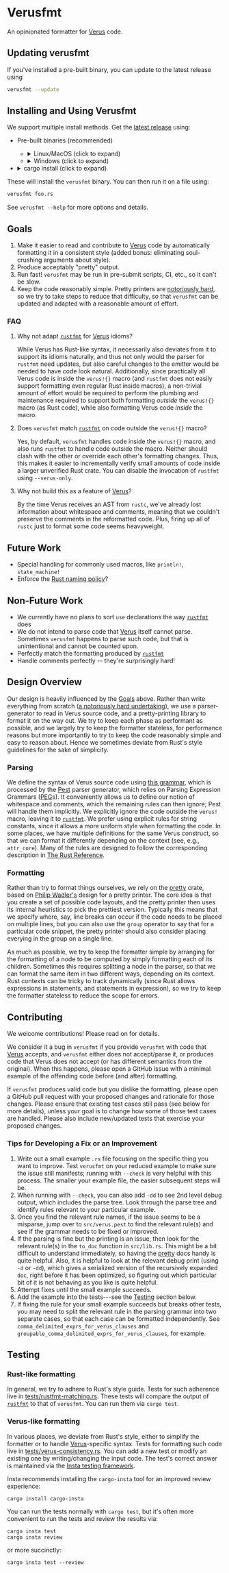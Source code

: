 # Verusfmt

An opinionated formatter for [Verus] code.

## Updating verusfmt

If you've installed a pre-built binary, you can update to the latest release using
```sh
verusfmt --update
```

## Installing and Using Verusfmt

We support multiple install methods. Get the [latest release](https://github.com/verus-lang/verusfmt/releases/latest) using:

- Pre-built binaries (recommended)

  + <details><summary>Linux/MacOS (click to expand)</summary>

    ```sh
    curl --proto '=https' --tlsv1.2 -LsSf https://github.com/verus-lang/verusfmt/releases/latest/download/verusfmt-installer.sh | sh
    ```
    </details>

  + <details><summary>Windows (click to expand)</summary>

    ```sh
    powershell.exe -ExecutionPolicy RemoteSigned -c "irm https://github.com/verus-lang/verusfmt/releases/latest/download/verusfmt-installer.ps1 | iex"
    ```
    </details>

- <details><summary>cargo install (click to expand)</summary>

  ``` sh
  cargo install verusfmt --locked
  ```
  </details>

These will install the `verusfmt` binary. You can then run it on a file using:

``` sh
verusfmt foo.rs
```

See `verusfmt --help` for more options and details.

## Goals

1. Make it easier to read and contribute to [Verus] code by automatically
   formatting it in a consistent style (added bonus: eliminating soul-crushing
   arguments about style).
2. Produce acceptably "pretty" output.
3. Run fast!  `verusfmt` may be run in pre-submit scripts, CI, etc., so it can't
   be slow.
4. Keep the code reasonably simple. Pretty printers are [notoriously
   hard](https://journal.stuffwithstuff.com/2015/09/08/the-hardest-program-ive-ever-written/),
   so we try to take steps to reduce that difficulty, so that `verusfmt` can be
   updated and adapted with a reasonable amount of effort. 

### FAQ

1. Why not adapt [`rustfmt`] for [Verus] idioms?

    While Verus has Rust-like syntax, it necessarily also deviates from it to
    support its idioms naturally, and thus not only would the parser for
    `rustfmt` need updates, but also careful changes to the emitter would be
    needed to have code look natural. Additionally, since practically all Verus
    code is inside the `verus!{}` macro (and `rustfmt` does not easily support
    formatting even regular Rust inside macros), a non-trivial amount of effort
    would be required to perform the plumbing and maintenance required to
    support both formatting _outside_ the `verus!{}` macro (as Rust code), while
    also formatting Verus code _inside_ the macro.

1. Does `verusfmt` match [`rustfmt`] on code outside the `verus!{}` macro?

    Yes, by default, `verusfmt` handles code inside the `verus!{}` macro, and
    also runs `rustfmt` to handle code outside the macro. Neither should clash
    with the other or override each other's formatting changes. Thus, this
    makes it easier to incrementally verify small amounts of code inside a
    larger unverified Rust crate.  You can disable the invocation of `rustfmt`
    using `--verus-only`.

1. Why not build this as a feature of [Verus]?

    By the time Verus receives an AST from `rustc`, we've already lost
    information about whitespace and comments, meaning that we couldn't preserve
    the comments in the reformatted code. Plus, firing up all of `rustc` just to
    format some code seems heavyweight.

## Future Work
- Special handling for commonly used macros, like `println!`, `state_machine!`
- Enforce the [Rust naming policy](https://doc.rust-lang.org/beta/style-guide/advice.html#names)? 

## Non-Future Work
- We currently have no plans to sort `use` declarations the way [`rustfmt`] does
- We do not intend to parse code that [Verus] itself cannot parse.  Sometimes `verusfmt` 
  happens to parse such code, but that is unintentional and cannot be counted upon.
- Perfectly match the formatting produced by [`rustfmt`]
- Handle comments perfectly -- they're surprisingly hard!

## Design Overview

Our design is heavily influenced by the [Goals](#Goals) above.  Rather than
write everything from scratch ([a notoriously hard
undertaking](https://journal.stuffwithstuff.com/2015/09/08/the-hardest-program-ive-ever-written/)),
we use a parser-generator to read in Verus source code, and a pretty-printing
library to format it on the way out.  We try to keep each phase as performant
as possible, and we largely try to keep the formatter stateless, for
performance reasons but more importantly to try to keep the code reasonably
simple and easy to reason about.  Hence we sometimes deviate from Rust's style
guidelines for the sake of simplicity.

### Parsing

We define the syntax of Verus source code using [this
grammar](src/verus.pest), which is processed by the [Pest](https://pest.rs/)
parser generator, which relies on Parsing Expression Grammars
([PEG](https://en.wikipedia.org/wiki/Parsing_expression_grammar)s).  It
conveniently allows us to define our notion of whitespace and comments, which
the remaining rules can then ignore; Pest will handle them implicitly.  We
explicitly ignore the code outside the `verus!` macro, leaving it to
[`rustfmt`].  We prefer using explicit rules for string constants, since it
allows a more uniform style when formatting the code.  In some places, we have
multiple definitions for the same Verus construct, so that we can format it
differently depending on the context (see, e.g., `attr_core`).  Many of the
rules are designed to follow the corresponding description in [The Rust
Reference](https://doc.rust-lang.org/beta/reference/introduction.html).

### Formatting

Rather than try to format things ourselves, we rely on the
[pretty] crate, based on [Philip
Wadler's](https://homepages.inf.ed.ac.uk/wadler/papers/prettier/prettier.pdf)
design for a pretty printer.  The core idea is that you create a set of possible
code layouts, and the pretty printer then uses its internal heuristics to pick
the prettiest version.  Typically this means that we specify where, say, line breaks
can occur if the code needs to be placed on multiple lines, but you can also
use the `group` operator to say that for a particular code snippet, the pretty printer
should also consider placing everying in the group on a single line.

As much as possible, we try to keep the formatter simple by arranging for the 
formatting of a node to be computed by simply formatting each of its children.
Sometimes this requires splitting a node in the parser, so that we can format
the same item in two different ways, depending on its context.  Rust contexts
can be tricky to track dynamically (since Rust allows expressions in statements,
and statements in expression), so we try to keep the formatter stateless to reduce
the scope for errors.

## Contributing

We welcome contributions! Please read on for details.

We consider it a bug in `verusfmt` if you provide `verusfmt` with code
that [Verus] accepts, and `verusfmt` either does not accept/parse it, or
produces code that Verus does not accept (or has different semantics from the original).
When this happens, please open a GitHub issue with a minimal example of the offending code
before (and after) formatting.

If `verusfmt` produces valid code but you dislike the formatting, please open
a GitHub pull request with your proposed changes and rationale for those changes.
Please ensure that existing test cases still pass (see below for more details),
unless your goal is to change how some of those test cases are handled.  Please
also include new/updated tests that exercise your proposed changes.

### Tips for Developing a Fix or an Improvement

1. Write out a small example `.rs` file focusing on the specific thing you want
   to improve.  Test `verusfmt` on your reduced example to make sure the issue
   still manifests; running with `--check` is very helpful with this process.
   The smaller your example file, the easier subsequent steps will be.
2. When running with `--check`, you can also add `-dd` to see 2nd level debug
   output, which includes the parse tree.  Look through the parse tree and
   identify rules relevant to your particular example.
3. Once you find the relevant rule names, if the issue seems to be a misparse,
   jump over to `src/verus.pest` to find the relevant rule(s) and see if the
   grammar needs to be fixed or improved.
4. If the parsing is fine but the printing is an issue, then look for the
   relevant rule(s) in the `to_doc` function in `src/lib.rs`. This might be a
   bit difficult to understand immediately, so having the [pretty] docs handy
   is quite helpful.  Also, it is helpful to look at the relevant debug print
   (using `-d` or `-dd`), which gives a serialized version of the recursively
   expanded `doc`, right before it has been optimized, so figuring out which
   particular bit of it is not behaving as you like is quite helpful.
5. Attempt fixes until the small example succeeds.
6. Add the example into the tests---see the [Testing](#testing) section below.
7. If fixing the rule for your small example succeeds but breaks other tests,
   you may need to split the relevant rule in the parsing grammar into two
   separate cases, so that each case can be formatted independently.  See
   `comma_delimited_exprs_for_verus_clauses`  and
   `groupable_comma_delimited_exprs_for_verus_clauses`, for example.

## Testing

### Rust-like formatting

In general, we try to adhere to Rust's style guide.  Tests for such adherence live in
[tests/rustfmt-matching.rs](tests/rustfmt-matching.rs).  These tests will compare the output
of [`rustfmt`] to that of `verusfmt`.  You can run them via `cargo test`.

### Verus-like formatting

In various places, we deviate from Rust's style, either to simplify the
formatter or to handle [Verus]-specific syntax.  Tests for formatting such code
live in [tests/verus-consistency.rs](tests/verus-consistency.rs).  You can add
a new test or modify an existing one by writing/changing the input code.  The
test's correct answer is maintained via the [Insta testing framework](https://insta.rs).

Insta recommends installing the `cargo-insta` tool for an improved review experience:
```
cargo install cargo-insta
```

You can run the tests normally with `cargo test`, but it's often more convenient
to run the tests and review the results via:
```
cargo insta test
cargo insta review
```
or more succinctly:
```
cargo insta test --review
```


[Verus]: https://github.com/verus-lang/verus
[`rustfmt`]: https://github.com/rust-lang/rustfmt
[pretty]: https://crates.io/crates/pretty
